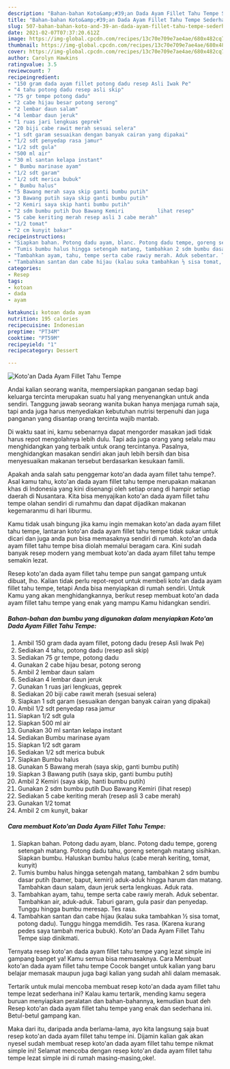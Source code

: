 ```yaml
---
description: "Bahan-bahan Koto&amp;#39;an Dada Ayam Fillet Tahu Tempe Sederhana Untuk Jualan"
title: "Bahan-bahan Koto&amp;#39;an Dada Ayam Fillet Tahu Tempe Sederhana Untuk Jualan"
slug: 507-bahan-bahan-koto-and-39-an-dada-ayam-fillet-tahu-tempe-sederhana-untuk-jualan
date: 2021-02-07T07:37:20.612Z
image: https://img-global.cpcdn.com/recipes/13c70e709e7ae4ae/680x482cq70/kotoan-dada-ayam-fillet-tahu-tempe-foto-resep-utama.jpg
thumbnail: https://img-global.cpcdn.com/recipes/13c70e709e7ae4ae/680x482cq70/kotoan-dada-ayam-fillet-tahu-tempe-foto-resep-utama.jpg
cover: https://img-global.cpcdn.com/recipes/13c70e709e7ae4ae/680x482cq70/kotoan-dada-ayam-fillet-tahu-tempe-foto-resep-utama.jpg
author: Carolyn Hawkins
ratingvalue: 3.5
reviewcount: 7
recipeingredient:
- "150 gram dada ayam fillet potong dadu resep Asli Iwak Pe"
- "4 tahu potong dadu resep asli skip"
- "75 gr tempe potong dadu"
- "2 cabe hijau besar potong serong"
- "2 lembar daun salam"
- "4 lembar daun jeruk"
- "1 ruas jari lengkuas geprek"
- "20 biji cabe rawit merah sesuai selera"
- "1 sdt garam sesuaikan dengan banyak cairan yang dipakai"
- "1/2 sdt penyedap rasa jamur"
- "1/2 sdt gula"
- "500 ml air"
- "30 ml santan kelapa instant"
- " Bumbu marinase ayam"
- "1/2 sdt garam"
- "1/2 sdt merica bubuk"
- " Bumbu halus"
- "5 Bawang merah saya skip ganti bumbu putih"
- "3 Bawang putih saya skip ganti bumbu putih"
- "2 Kemiri saya skip hanti bumbu putih"
- "2 sdm bumbu putih Duo Bawang Kemiri           lihat resep"
- "5 cabe keriting merah resep asli 3 cabe merah"
- "1/2 tomat"
- "2 cm kunyit bakar"
recipeinstructions:
- "Siapkan bahan. Potong dadu ayam, blanc. Potong dadu tempe, goreng setengah matang. Potong dadu tahu, goreng setengah matang sisihkan. Siapkan bumbu. Haluskan bumbu halus (cabe merah keriting, tomat, kunyit)"
- "Tumis bumbu halus hingga setengah matang, tambahkan 2 sdm bumbu dasar putih (bamer, baput, kemiri) aduk-aduk hingga harum dan matang. Tambahkan daun salam, daun jeruk serta lengkuas. Aduk rata."
- "Tambahkan ayam, tahu, tempe serta cabe rawiy merah. Aduk sebentar. Tambahkan air, aduk-aduk. Taburi garam, gula pasir dan penyedap. Tunggu hingga bumbu meresap. Tes rasa."
- "Tambahkan santan dan cabe hijau (kalau suka tambahkan ½ sisa tomat, potong dadu). Tunggu hingga memdidih. Tes rasa. (Karena kurang pedes saya tambah merica bubuk). Koto&#39;an Dada Ayam Fillet Tahu Tempe siap dinikmati."
categories:
- Resep
tags:
- kotoan
- dada
- ayam

katakunci: kotoan dada ayam 
nutrition: 195 calories
recipecuisine: Indonesian
preptime: "PT34M"
cooktime: "PT59M"
recipeyield: "1"
recipecategory: Dessert

---
```



![Koto&#39;an Dada Ayam Fillet Tahu Tempe](https://img-global.cpcdn.com/recipes/13c70e709e7ae4ae/680x482cq70/kotoan-dada-ayam-fillet-tahu-tempe-foto-resep-utama.jpg)

Andai kalian seorang wanita, mempersiapkan panganan sedap bagi keluarga tercinta merupakan suatu hal yang menyenangkan untuk anda sendiri. Tanggung jawab seorang  wanita bukan hanya menjaga rumah saja, tapi anda juga harus menyediakan kebutuhan nutrisi terpenuhi dan juga panganan yang disantap orang tercinta wajib mantab.

Di waktu  saat ini, kamu sebenarnya dapat mengorder masakan jadi tidak harus repot mengolahnya lebih dulu. Tapi ada juga orang yang selalu mau menghidangkan yang terbaik untuk orang tercintanya. Pasalnya, menghidangkan masakan sendiri akan jauh lebih bersih dan bisa menyesuaikan makanan tersebut berdasarkan kesukaan famili. 



Apakah anda salah satu penggemar koto&#39;an dada ayam fillet tahu tempe?. Asal kamu tahu, koto&#39;an dada ayam fillet tahu tempe merupakan makanan khas di Indonesia yang kini disenangi oleh setiap orang di hampir setiap daerah di Nusantara. Kita bisa menyajikan koto&#39;an dada ayam fillet tahu tempe olahan sendiri di rumahmu dan dapat dijadikan makanan kegemaranmu di hari liburmu.

Kamu tidak usah bingung jika kamu ingin memakan koto&#39;an dada ayam fillet tahu tempe, lantaran koto&#39;an dada ayam fillet tahu tempe tidak sukar untuk dicari dan juga anda pun bisa memasaknya sendiri di rumah. koto&#39;an dada ayam fillet tahu tempe bisa diolah memalui beragam cara. Kini sudah banyak resep modern yang membuat koto&#39;an dada ayam fillet tahu tempe semakin lezat.

Resep koto&#39;an dada ayam fillet tahu tempe pun sangat gampang untuk dibuat, lho. Kalian tidak perlu repot-repot untuk membeli koto&#39;an dada ayam fillet tahu tempe, tetapi Anda bisa menyiapkan di rumah sendiri. Untuk Kamu yang akan menghidangkannya, berikut resep membuat koto&#39;an dada ayam fillet tahu tempe yang enak yang mampu Kamu hidangkan sendiri.

<!--inarticleads1-->

##### Bahan-bahan dan bumbu yang digunakan dalam menyiapkan Koto&#39;an Dada Ayam Fillet Tahu Tempe:

1. Ambil 150 gram dada ayam fillet, potong dadu (resep Asli Iwak Pe)
1. Sediakan 4 tahu, potong dadu (resep asli skip)
1. Sediakan 75 gr tempe, potong dadu
1. Gunakan 2 cabe hijau besar, potong serong
1. Ambil 2 lembar daun salam
1. Sediakan 4 lembar daun jeruk
1. Gunakan 1 ruas jari lengkuas, geprek
1. Sediakan 20 biji cabe rawit merah (sesuai selera)
1. Siapkan 1 sdt garam (sesuaikan dengan banyak cairan yang dipakai)
1. Ambil 1/2 sdt penyedap rasa jamur
1. Siapkan 1/2 sdt gula
1. Siapkan 500 ml air
1. Gunakan 30 ml santan kelapa instant
1. Sediakan  Bumbu marinase ayam
1. Siapkan 1/2 sdt garam
1. Sediakan 1/2 sdt merica bubuk
1. Siapkan  Bumbu halus
1. Gunakan 5 Bawang merah (saya skip, ganti bumbu putih)
1. Siapkan 3 Bawang putih (saya skip, ganti bumbu putih)
1. Ambil 2 Kemiri (saya skip, hanti bumbu putih)
1. Gunakan 2 sdm bumbu putih Duo Bawang Kemiri           (lihat resep)
1. Sediakan 5 cabe keriting merah (resep asli 3 cabe merah)
1. Gunakan 1/2 tomat
1. Ambil 2 cm kunyit, bakar




<!--inarticleads2-->

##### Cara membuat Koto&#39;an Dada Ayam Fillet Tahu Tempe:

1. Siapkan bahan. Potong dadu ayam, blanc. Potong dadu tempe, goreng setengah matang. Potong dadu tahu, goreng setengah matang sisihkan. Siapkan bumbu. Haluskan bumbu halus (cabe merah keriting, tomat, kunyit)
1. Tumis bumbu halus hingga setengah matang, tambahkan 2 sdm bumbu dasar putih (bamer, baput, kemiri) aduk-aduk hingga harum dan matang. Tambahkan daun salam, daun jeruk serta lengkuas. Aduk rata.
1. Tambahkan ayam, tahu, tempe serta cabe rawiy merah. Aduk sebentar. Tambahkan air, aduk-aduk. Taburi garam, gula pasir dan penyedap. Tunggu hingga bumbu meresap. Tes rasa.
1. Tambahkan santan dan cabe hijau (kalau suka tambahkan ½ sisa tomat, potong dadu). Tunggu hingga memdidih. Tes rasa. (Karena kurang pedes saya tambah merica bubuk). Koto&#39;an Dada Ayam Fillet Tahu Tempe siap dinikmati.




Ternyata resep koto&#39;an dada ayam fillet tahu tempe yang lezat simple ini gampang banget ya! Kamu semua bisa memasaknya. Cara Membuat koto&#39;an dada ayam fillet tahu tempe Cocok banget untuk kalian yang baru belajar memasak maupun juga bagi kalian yang sudah ahli dalam memasak.

Tertarik untuk mulai mencoba membuat resep koto&#39;an dada ayam fillet tahu tempe lezat sederhana ini? Kalau kamu tertarik, mending kamu segera buruan menyiapkan peralatan dan bahan-bahannya, kemudian buat deh Resep koto&#39;an dada ayam fillet tahu tempe yang enak dan sederhana ini. Betul-betul gampang kan. 

Maka dari itu, daripada anda berlama-lama, ayo kita langsung saja buat resep koto&#39;an dada ayam fillet tahu tempe ini. Dijamin kalian gak akan nyesel sudah membuat resep koto&#39;an dada ayam fillet tahu tempe nikmat simple ini! Selamat mencoba dengan resep koto&#39;an dada ayam fillet tahu tempe lezat simple ini di rumah masing-masing,oke!.

